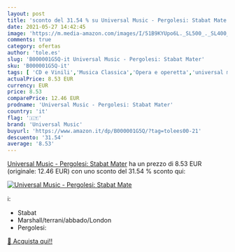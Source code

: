 ```yaml
---
layout: post
title: 'sconto del 31.54 % su Universal Music - Pergolesi: Stabat Mate  '
date: 2021-05-27 14:42:45
image: 'https://m.media-amazon.com/images/I/51B9KYUpo6L._SL500_._SL400_.jpg'
comments: true
category: ofertas
author: 'tole.es'
slug: 'B000001G5Q-it Universal Music - Pergolesi: Stabat Mater'
sku: 'B000001G5Q-it'
tags: [ 'CD e Vinili','Musica Classica','Opera e operetta','universal music', ]
actualPrice: 8.53 EUR
currency: EUR
price: 8.53
comparePrice: 12.46 EUR
prodname: 'Universal Music - Pergolesi: Stabat Mater'
country: 'it'
flag: '🇮🇹'
brand: 'Universal Music'
buyurl: 'https://www.amazon.it/dp/B000001G5Q/?tag=tolees00-21'
descuento: '31.54'
average: '8.53'
---
```


[Universal Music - Pergolesi: Stabat Mater](https://www.amazon.it/dp/B000001G5Q/?tag=tolees00-21) ha un prezzo di 8.53 EUR (originale: 12.46 EUR) con uno sconto del 31.54 % sconto qui:

[![Universal Music - Pergolesi: Stabat Mate](https://m.media-amazon.com/images/I/51B9KYUpo6L._SL500_._SL400_.jpg)](https://www.amazon.it/dp/B000001G5Q/?tag=tolees00-21)

ℹ️:

- Stabat
- Marshall/terrani/abbado/London
- Pergolesi:

[🛒 Acquista qui!!](https://www.amazon.it/dp/B000001G5Q/?tag=tolees00-21)
